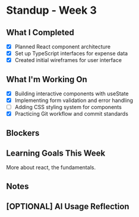 # Standup - Week 3

## What I Completed
- [x] Planned React component architecture
- [x] Set up TypeScript interfaces for expense data
- [x] Created initial wireframes for user interface

## What I'm Working On
- [x] Building interactive components with useState
- [x] Implementing form validation and error handling
- [ ] Adding CSS styling system for components
- [x] Practicing Git workflow and commit standards

## Blockers

## Learning Goals This Week
More about react, the fundamentals.

## Notes

## [OPTIONAL] AI Usage Reflection